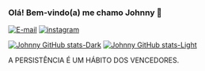 

### Olá! Bem-vindo(a) me chamo Johnny 🙂
  
[![E-mail](https://img.shields.io/badge/Microsoft_Outlook-0078D4?style=for-the-badge&logo=microsoft-outlook&logoColor=white)](johnny_dev@outlook.com)
[![instagram](https://img.shields.io/badge/Instagram-E4405F?style=for-the-badge&logo=instagram&logoColor=white)](johnny_frl)

 

[![Johnny GitHub stats-Dark](https://github-readme-stats.vercel.app/api?username=JohnnyFRL&show_icons=true&theme=dark#gh-dark-mode-only)](https://github.com/JohnnyFRL/github-readme-stats#gh-dark-mode-only)
[![Johnny GitHub stats-Light](https://github-readme-stats.vercel.app/api?username=JohnnyFRL&show_icons=true&theme=default#gh-light-mode-only)](https://github.com/JohnnyFRL/github-readme-stats#gh-light-mode-only)

A PERSISTÊNCIA É UM HÁBITO DOS VENCEDORES.
